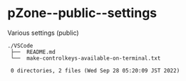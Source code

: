 # pZone--public--settings

Various settings (public)

    ./VSCode
     ├──  README.md
     └──  make-controlkeys-available-on-terminal.txt
     
     0 directories, 2 files (Wed Sep 28 05:20:09 JST 2022)

